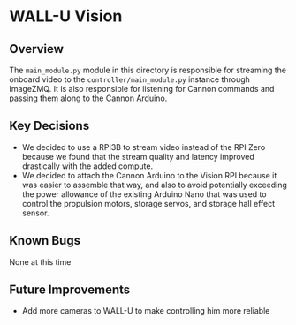 # WALL-U Vision

## Overview
The `main_module.py` module in this directory is responsible for streaming the onboard video to the `controller/main_module.py` instance through ImageZMQ. It is also responsible for listening for Cannon commands and passing them along to the Cannon Arduino.

## Key Decisions
- We decided to use a RPI3B to stream video instead of the RPI Zero because we found that the stream quality and latency improved drastically with the added compute. 
- We decided to attach the Cannon Arduino to the Vision RPI because it was easier to assemble that way, and also to avoid potentially exceeding the power allowance of the existing Arduino Nano that was used to control the propulsion motors, storage servos, and storage hall effect sensor.

## Known Bugs
None at this time

## Future Improvements
- Add more cameras to WALL-U to make controlling him more reliable
